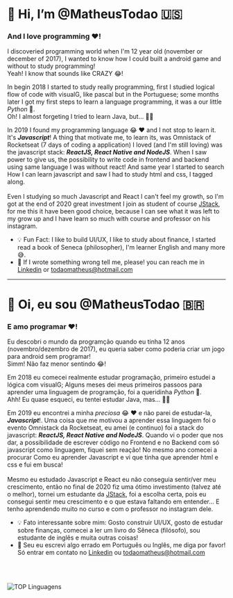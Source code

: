 # 👋 Hi, I’m @MatheusTodao 🇺🇸
### And I love programming ❤️!

I discoveried programming world when I'm 12 year old (november or december of 2017), I wanted to know how I could built a android game and without to study programming!
<br />
Yeah! I know that sounds like CRAZY 😂!
<br />

In begin 2018 I started to study really programming, first I studied logical flow of code with visualG, like pascal but in the Portuguese; some months later I got my first steps to learn a language programming, it was a our little _Python_ 🐍.
<br />
Oh! I almost forgeting I tried to learn Java, but... 🙅‍♂️

In 2019 I found my programming language 😂 ❤️ and I not stop to learn it. It's ***Javascript***! A thing that motivate me, to learn its, was Omnistack of Rocketseat (7 days of coding a application) I loved (and I'm still loving) was the javascript stack: ***ReactJS, React Native and NodeJS***. When I saw power to give us, the possibility to write code in frontend and backend using same language I was without react! And same year I started to search How I can learn javascript and saw I had to study html and css, I tagged along.
<br />
<br />
Even I studying so much Javascript and React I can't feel my growth, so I'm got at the end of 2020 great investment I join as student of course [JStack](https://jstack.com.br), for me this it have been good choice, because I can see what it was left to my grow up and I have learn so much with course and professor on his instagram.

* 💡 Fun Fact: I like to build UI/UX, I like to study about finance, I started read a book of Seneca (philosopher), I'm learner English and many more 😅.
* 🤙 If I wrote something wrong tell me, please! you can reach me in [Linkedin](https://linkedin.com/in/matheustodao) or todaomatheus@hotmail.com

<hr />

# 👋 Oi, eu sou @MatheusTodao 🇧🇷
### E amo programar ❤️!

Eu descobri o mundo da programção quando eu tinha 12 anos (novembro/dezembro de 2017), eu queria saber como poderia criar um jogo para android sem programar!
<br />
Simm! Não faz menor sentindo 😂!
<br />

Em 2018 eu comecei realmente estudar programação, primeiro estudei a lógica com visualG; Alguns meses dei meus primeiros passoos para aprender uma linguagem de programção, foi a queridinha  _Python_ 🐍.
<br />
Ahh! Eu quase esqueci, eu tentei estudar Java, mas... 🙅‍♂️

Em 2019 eu encontrei a minha _preciosa_ 😂 ❤️ e não parei de estudar-la, ***Javascript***!. Uma coisa que me motivou a aprender essa linguagem foi o evento Omnistack da Rocketseat, eu amei (e continuo) foi a stack do javascript: ***ReactJS, React Native and NodeJS***. Quando vi o poder que nos dar, a possibilidade de escrever código no Frontend e no Backend com só javascript como linguagem, fiquei sem reação! No mesmo ano comecei a procurar Como eu aprender Javascript e vi que tinha que aprender html e css e fui em busca!
<br />
<br />
Mesmo eu estudado Javascript e React eu não conseguia sentir/ver meu crescimento, então no final de 2020 fiz uma ótimo investimento (talvez até o melhor), tornei um estudante da [JStack](https://jstack.com.br), foi a escolha certa, pois eu consegui sentir meu crescimento e o que estava faltando em entender... E tenho aprendendo muito no curso e com o professor no instagram dele.

* 💡 Fato interessante sobre mim: Gosto construir UI/UX, gosto de estudar sobre finanças, comecei a ler um livro do Sêneca (filósofo), sou estudante de inglês e muita outras coisas!
* 🤙 Seu eu escrevi algo errado em Português ou Inglês, me diga por favor! Só entrar em contato no [Linkedin](https://linkedin.com/in/matheustodao) ou todaomatheus@hotmail.com

<br />
<br />

![TOP Linguagens](https://github-readme-stats.vercel.app/api/top-langs/?username=matheustodao&layout=compact&theme=dracula)
